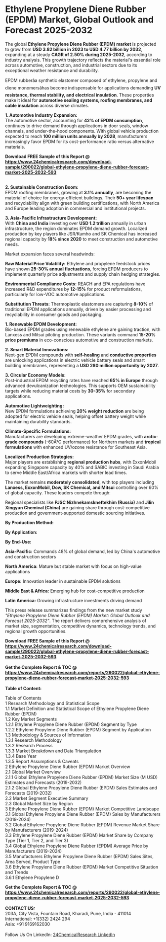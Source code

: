 <h1>Ethylene Propylene Diene Rubber (EPDM) Market, Global Outlook and Forecast 2025-2032</h1><p>The global <strong>Ethylene Propylene Diene Rubber (EPDM) market</strong> is projected to grow from <strong>USD 3.82 billion in 2023 to USD 4.77 billion by 2032</strong>, expanding at a steady <strong>CAGR of 2.50% during 2025-2032</strong>, according to industry analysis. This growth trajectory reflects the material's essential role across automotive, construction, and industrial sectors due to its exceptional weather resistance and durability.</p><p>EPDM rubberâa synthetic elastomer composed of ethylene, propylene and diene monomersâhas become indispensable for applications demanding <strong>UV resistance, thermal stability, and electrical insulation</strong>. These properties make it ideal for <strong>automotive sealing systems, roofing membranes, and cable insulation</strong> across diverse climates.</p><p><strong>1. Automotive Industry Expansion:</strong><br>
The automotive sector, accounting for <strong>42% of EPDM consumption</strong>, continues to drive demand through applications in door seals, window channels, and under-the-hood components. With global vehicle production expected to reach <strong>100 million units annually by 2028</strong>, manufacturers increasingly favor EPDM for its cost-performance ratio versus alternative materials.</p><div><b>Download FREE Sample of this Report @ 
            <a href="https://www.24chemicalresearch.com/download-sample/290022/global-ethylene-propylene-diene-rubber-forecast-market-2025-2032-593">
            https://www.24chemicalresearch.com/download-sample/290022/global-ethylene-propylene-diene-rubber-forecast-market-2025-2032-593</a></b></div><br><p><strong>2. Sustainable Construction Boom:</strong><br>
EPDM roofing membranes, growing at <strong>3.1% annually</strong>, are becoming the material of choice for energy-efficient buildings. Their <strong>50+ year lifespan</strong> and recyclability align with green building certifications, with North America and Europe leading adoption in commercial and institutional projects.</p><p><strong>3. Asia-Pacific Infrastructure Development:</strong><br>
With <strong>China and India</strong> investing over <strong>USD 1.2 trillion</strong> annually in urban infrastructure, the region dominates EPDM demand growth. Localized production by key players like JSR/Kumho and SK Chemical has increased regional capacity by <strong>18% since 2020</strong> to meet construction and automotive needs.</p><p>Market expansion faces several headwinds:</p><p><strong>Raw Material Price Volatility:</strong> Ethylene and propylene feedstock prices have shown <strong>25-30% annual fluctuations</strong>, forcing EPDM producers to implement quarterly price adjustments and supply chain hedging strategies.</p><p><strong>Environmental Compliance Costs:</strong> REACH and EPA regulations have increased R&amp;D expenditures by <strong>12-15%</strong> for product reformulations, particularly for low-VOC automotive applications.</p><p><strong>Substitution Threats:</strong> Thermoplastic elastomers are capturing <strong>8-10%</strong> of traditional EPDM applications annually, driven by easier processing and recyclability in consumer goods and packaging.</p><p><strong>1. Renewable EPDM Development:</strong><br>
Bio-based EPDM grades using renewable ethylene are gaining traction, with Lanxess and Mitsui piloting production. These variants command <strong>15-20% price premiums</strong> in eco-conscious automotive and construction markets.</p><p><strong>2. Smart Material Innovations:</strong><br>
Next-gen EPDM compounds with <strong>self-healing</strong> and <strong>conductive properties</strong> are unlocking applications in electric vehicle battery seals and smart building membranes, representing a <strong>USD 280 million opportunity by 2027</strong>.</p><p><strong>3. Circular Economy Models:</strong><br>
Post-industrial EPDM recycling rates have reached <strong>65% in Europe</strong> through advanced devulcanization technologies. This supports OEM sustainability targets while reducing material costs by <strong>30-35%</strong> for secondary applications.</p><p><strong>Automotive Lightweighting:</strong><br>
    New EPDM formulations achieving <strong>20% weight reduction</strong> are being adopted for electric vehicle seals, helping offset battery weight while maintaining durability standards.</p><p><strong>Climate-Specific Formulations:</strong><br>
    Manufacturers are developing extreme-weather EPDM grades, with <strong>arctic-grade compounds</strong> (-60Â°C performance) for Northern markets and <strong>tropical formulations</strong> with enhanced UV/ozone resistance for Southeast Asia.</p><p><strong>Localized Production Strategies:</strong><br>
    Major players are establishing <strong>regional production hubs</strong>, with ExxonMobil expanding Singapore capacity by 40% and SABIC investing in Saudi Arabia to serve Middle East/Africa markets with shorter lead times.</p><p>The market remains <strong>moderately consolidated</strong>, with top players including <strong>Lanxess, ExxonMobil, Dow, SK Chemical, and Mitsui</strong> controlling over 60% of global capacity. These leaders compete through:</p><p>Regional specialists like <strong>PJSC Nizhnekamskneftekhim (Russia)</strong> and <strong>Jilin Xingyun Chemical (China)</strong> are gaining share through cost-competitive production and government-supported domestic sourcing initiatives.</p><p><strong>By Production Method:</strong></p><p><strong>By Application:</strong></p><p><strong>By End-Use:</strong></p><p><strong>Asia-Pacific:</strong> Commands 48% of global demand, led by China's automotive and construction sectors</p><p><strong>North America:</strong> Mature but stable market with focus on high-value applications</p><p><strong>Europe:</strong> Innovation leader in sustainable EPDM solutions</p><p><strong>Middle East &amp; Africa:</strong> Emerging hub for cost-competitive production</p><p><strong>Latin America:</strong> Growing infrastructure investments driving demand</p><p>This press release summarizes findings from the new market study <em>"Ethylene Propylene Diene Rubber (EPDM) Market: Global Outlook and Forecast 2025-2032"</em>. The report delivers comprehensive analysis of market size, segmentation, competitive dynamics, technology trends, and regional growth opportunities.</p><div><b>Download FREE Sample of this Report @ 
            <a href="https://www.24chemicalresearch.com/download-sample/290022/global-ethylene-propylene-diene-rubber-forecast-market-2025-2032-593">
            https://www.24chemicalresearch.com/download-sample/290022/global-ethylene-propylene-diene-rubber-forecast-market-2025-2032-593</a></b></div><br><div><b>Get the Complete Report & TOC @ 
            <a href="https://www.24chemicalresearch.com/reports/290022/global-ethylene-propylene-diene-rubber-forecast-market-2025-2032-593">
            https://www.24chemicalresearch.com/reports/290022/global-ethylene-propylene-diene-rubber-forecast-market-2025-2032-593</a></b></div><br>
            <b>Table of Content:</b><p>Table of Contents<br />
1 Research Methodology and Statistical Scope<br />
1.1 Market Definition and Statistical Scope of Ethylene Propylene Diene Rubber (EPDM)<br />
1.2 Key Market Segments<br />
1.2.1 Ethylene Propylene Diene Rubber (EPDM) Segment by Type<br />
1.2.2 Ethylene Propylene Diene Rubber (EPDM) Segment by Application<br />
1.3 Methodology & Sources of Information<br />
1.3.1 Research Methodology<br />
1.3.2 Research Process<br />
1.3.3 Market Breakdown and Data Triangulation<br />
1.3.4 Base Year<br />
1.3.5 Report Assumptions & Caveats<br />
2 Ethylene Propylene Diene Rubber (EPDM) Market Overview<br />
2.1 Global Market Overview<br />
2.1.1 Global Ethylene Propylene Diene Rubber (EPDM) Market Size (M USD) Estimates and Forecasts (2019-2032)<br />
2.1.2 Global Ethylene Propylene Diene Rubber (EPDM) Sales Estimates and Forecasts (2019-2032)<br />
2.2 Market Segment Executive Summary<br />
2.3 Global Market Size by Region<br />
3 Ethylene Propylene Diene Rubber (EPDM) Market Competitive Landscape<br />
3.1 Global Ethylene Propylene Diene Rubber (EPDM) Sales by Manufacturers (2019-2024)<br />
3.2 Global Ethylene Propylene Diene Rubber (EPDM) Revenue Market Share by Manufacturers (2019-2024)<br />
3.3 Ethylene Propylene Diene Rubber (EPDM) Market Share by Company Type (Tier 1, Tier 2, and Tier 3)<br />
3.4 Global Ethylene Propylene Diene Rubber (EPDM) Average Price by Manufacturers (2019-2024)<br />
3.5 Manufacturers Ethylene Propylene Diene Rubber (EPDM) Sales Sites, Area Served, Product Type<br />
3.6 Ethylene Propylene Diene Rubber (EPDM) Market Competitive Situation and Trends<br />
3.6.1 Ethylene Propylene D</p><div><b>Get the Complete Report & TOC @ 
            <a href="https://www.24chemicalresearch.com/reports/290022/global-ethylene-propylene-diene-rubber-forecast-market-2025-2032-593">
            https://www.24chemicalresearch.com/reports/290022/global-ethylene-propylene-diene-rubber-forecast-market-2025-2032-593</a></b></div><br><b>CONTACT US:</b><br>
            203A, City Vista, Fountain Road, Kharadi, Pune, India - 411014<br>
            International: +1(332) 2424 294<br>
            Asia: +91 9169162030 <br><br>
            Follow Us On LinkedIn: <a href="https://www.linkedin.com/company/24chemicalresearch/">24ChemicalResearch LinkedIn</a>